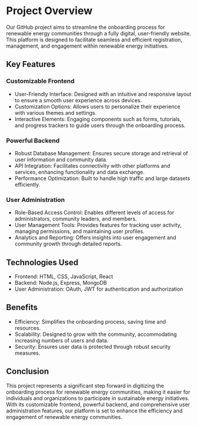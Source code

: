 # Project Overview
Our GitHub project aims to streamline the onboarding process for renewable energy communities through a fully digital, user-friendly website. This platform is designed to facilitate seamless and efficient registration, management, and engagement within renewable energy initiatives.

## Key Features
### Customizable Frontend
* User-Friendly Interface: Designed with an intuitive and responsive layout to ensure a smooth user experience across devices.
* Customization Options: Allows users to personalize their experience with various themes and settings.
* Interactive Elements: Engaging components such as forms, tutorials, and progress trackers to guide users through the onboarding process.

### Powerful Backend
* Robust Database Management: Ensures secure storage and retrieval of user information and community data.
* API Integration: Facilitates connectivity with other platforms and services, enhancing functionality and data exchange.
* Performance Optimization: Built to handle high traffic and large datasets efficiently.

### User Administration
* Role-Based Access Control: Enables different levels of access for administrators, community leaders, and members.
* User Management Tools: Provides features for tracking user activity, managing permissions, and maintaining user profiles.
* Analytics and Reporting: Offers insights into user engagement and community growth through detailed reports.

## Technologies Used
* Frontend: HTML, CSS, JavaScript, React
* Backend: Node.js, Express, MongoDB
* User Administration: OAuth, JWT for authentication and authorization

## Benefits
* Efficiency: Simplifies the onboarding process, saving time and resources.
* Scalability: Designed to grow with the community, accommodating increasing numbers of users and data.
* Security: Ensures user data is protected through robust security measures.

## Conclusion
This project represents a significant step forward in digitizing the onboarding process for renewable energy communities, making it easier for individuals and organizations to participate in sustainable energy initiatives. With its customizable frontend, powerful backend, and comprehensive user administration features, our platform is set to enhance the efficiency and engagement of renewable energy communities.

